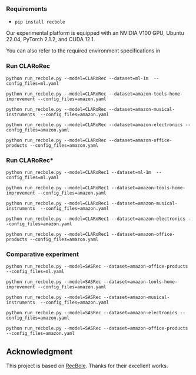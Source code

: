 
### Requirements
  * `pip install recbole`

Our experimental platform is equipped with an NVIDIA V100 GPU, Ubuntu 22.04, PyTorch 2.1.2, and CUDA 12.1.

You can also refer to the required environment specifications in 
### Run CLARoRec

```python run_recbole.py --model=CLARoRec --dataset=ml-1m  --config_files=ml.yaml```

```python run_recbole.py --model=CLARoRec --dataset=amazon-tools-home-improvement --config_files=amazon.yaml```

```python run_recbole.py --model=CLARoRec --dataset=amazon-musical-instruments  --config_files=amazon.yaml```

```python run_recbole.py --model=CLARoRec --dataset=amazon-electronics --config_files=amazon.yaml```

```python run_recbole.py --model=CLARoRec --dataset=amazon-office-products --config_files=amazon.yaml```

### Run CLARoRec*

```python run_recbole.py --model=CLARoRec1 --dataset=ml-1m  --config_files=ml.yaml```

```python run_recbole.py --model=CLARoRec1 --dataset=amazon-tools-home-improvement --config_files=amazon.yaml```

```python run_recbole.py --model=CLARoRec1 --dataset=amazon-musical-instruments  --config_files=amazon.yaml```

```python run_recbole.py --model=CLARoRec1 --dataset=amazon-electronics --config_files=amazon.yaml```

```python run_recbole.py --model=CLARoRec1 --dataset=amazon-office-products --config_files=amazon.yaml```

### Comparative experiment

```python run_recbole.py --model=SASRec --dataset=amazon-office-products  --config_files=ml.yaml```

```python run_recbole.py --model=SASRec --dataset=amazon-tools-home-improvement --config_files=amazon.yaml```

```python run_recbole.py --model=SASRec --dataset=amazon-musical-instruments  --config_files=amazon.yaml```

```python run_recbole.py --model=SASRec --dataset=amazon-electronics --config_files=amazon.yaml```

```python run_recbole.py --model=SASRec --dataset=amazon-office-products --config_files=amazon.yaml```



## Acknowledgment

This project is based on [RecBole](https://github.com/RUCAIBox/RecBole). Thanks for their excellent works.
